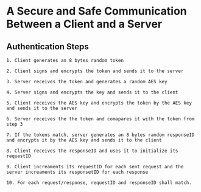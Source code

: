 # A Secure and Safe Communication Between a Client and a Server

## Authentication Steps

    1. Client generates an 8 bytes random token

    2. Client signs and encrypts the token and sends it to the server
    
    3. Server receives the token and generates a random AES key
    
    4. Server signs and encrypts the key and sends it to the client
    
    5. Client receives the AES key and encrypts the token by the AES key and sends it to the server
  
    6. Server receives the the token and comapares it with the token from step 3
    
    7. If the tokens match, server generates an 8 bytes random responseID and encrypts it by the AES key and sends it to the client
    
    8. Client receives the responseID and uses it to initialize its requestID
    
    9. Client increaments its requestID for each sent request and the server increaments its responsetID for each response
    
    10. For each request/response, requestID and responseID shall match.
